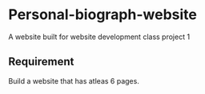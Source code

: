 # Personal-biograph-website
A website built for website development class project 1

## Requirement

Build a website that has atleas 6 pages.
